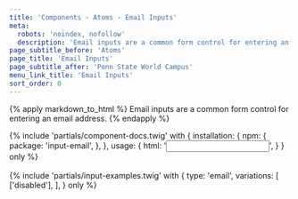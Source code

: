```yaml
---
title: 'Components - Atoms - Email Inputs'
meta:
  robots: 'noindex, nofollow'
  description: 'Email inputs are a common form control for entering an email address.'
page_subtitle_before: 'Atoms'
page_title: 'Email Inputs'
page_subtitle_after: 'Penn State World Campus'
menu_link_title: 'Email Inputs'
sort_order: 0
---
```

{% apply markdown_to_html %}
  Email inputs are a common form control for entering an email address.
{% endapply %}

{% include 'partials/component-docs.twig' with {
  installation: {
    npm: {
      package: 'input-email',
    },
  },
  usage: {
    html: '<input type="email">',
  }
} only %}
<br>
<br>
{% include 'partials/input-examples.twig' with {
  type: 'email',
  variations: [
    ['disabled'],
  ],
} only %}